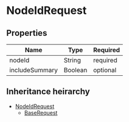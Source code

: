 

# NodeIdRequest

## Properties

Name | Type | Required
-------- | -------- | --------
nodeId | String | required
includeSummary | Boolean | optional




## Inheritance heirarchy


* [NodeIdRequest](NodeIdRequest.md)
    * [BaseRequest](BaseRequest.md)

